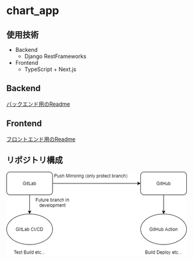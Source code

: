 # chart_app

## 使用技術
- Backend
    - Django RestFrameworks
- Frontend
    - TypeScript + Next.js

## Backend
[バックエンド用のReadme](./backend/README.md)

## Frontend
[フロントエンド用のReadme](./frontend/README.md)

## リポジトリ構成
![](images/diagram.png)
